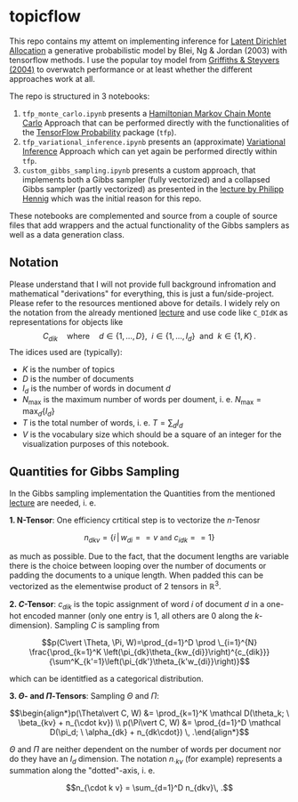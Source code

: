 # topicflow

This repo contains my attemt on implementing inference for [Latent Dirichlet Allocation](https://www.jmlr.org/papers/volume3/blei03a/blei03a.pdf) a generative probabilistic model by Blei, Ng & Jordan (2003) with tensorflow methods. I use the popular toy model from [Griffiths & Steyvers (2004)](https://www.pnas.org/doi/full/10.1073/pnas.0307752101) to overwatch performance or at least whether the different approaches work at all.

The repo is structured in 3 notebooks:

1. `tfp_monte_carlo.ipynb` presents a [Hamiltonian Markov Chain Monte Carlo](https://www.tensorflow.org/probability/examples/A_Tour_of_TensorFlow_Probability#mcmc) Approach that can be performed directly with the functionalities of the [TensorFlow Probability](https://www.tensorflow.org/probability) package (`tfp`).
2. `tfp_variational_inference.ipynb` presents an (approximate) [Variational Inference](https://colab.research.google.com/github/tensorflow/probability/blob/main/tensorflow_probability/examples/jupyter_notebooks/Variational_Inference_and_Joint_Distributions.ipynb) Approach which can yet again be performed directly within `tfp`.
3. `custom_gibbs_sampling.ipynb` presents a custom approach, that implements both a Gibbs sampler (fully vectorized) and a collapsed Gibbs sampler (partly vectorized) as presented in the [lecture by Philipp Hennig](https://youtu.be/z2q7LhsnWNg) which was the initial reason for this repo.

These notebooks are complemented and source from a couple of source files that add wrappers and the actual functionality of the Gibbs samplers as well as a data generation class.

## Notation

Please understand that I will not provide full background infromation and mathematical "derivations" for everything, this is just a fun/side-project. Please refer to the resources mentioned above for details. I widely rely on the notation from the already mentioned [lecture](https://youtu.be/z2q7LhsnWNg) and use code like `C_DIdK` as representations for objects like 
$$C_{dik}\quad \textsf{where} \quad d\in \{1, \dots, D\}, \ \ i \in \{1, \dots , I_d\} \ \ \textsf{and} \ \ k \in \{1, K \}\, .$$
The idices used are (typically):
- $K$ is the number of topics 
- $D$ is the number of documents
- $I_d$ is the number of words in document $d$
- $N_{\mathrm{max}}$ is the maximum number of words per doument, i. e. $N_{\mathrm{max}} = \max_d \{I_d\}$
- $T$ is the total number of words, i. e. $T = \sum_d I_d$
- $V$ is the vocabulary size which should be a square of an integer for the visualization purposes of this notebook.

## Quantities for Gibbs Sampling

In the Gibbs sampling implementation the Quantities from the mentioned [lecture](https://youtu.be/z2q7LhsnWNg) are needed, i. e. 


**1. N-Tensor**: One efficiency crtitical step is to vectorize the $n$-Tenosr
```math
n_{dkv} =  \{i \, \vert \, w_{di} == v \ \texttt{and} \ c_{idk} ==1\}
```
as much as possible. Due to the fact, that the document lengths are variable there is the choice between looping over the number of documents or padding the documents to a unique length. When padded this can be vectorized as the elementwise product of 2 tensors in $\mathbb{R}^3$.

**2. $C$-Tensor**: $c_{dik}$ is the topic assignment of word $i$ of document $d$ in a one-hot encoded manner (only one entry is 1, all others are 0 along the $k$-dimension). Sampling $C$ is sampling from 
```math
p(C\vert \Theta, \Pi, W)=\prod_{d=1}^D \prod \_{i=1}^{N} \frac{\prod_{k=1}^K \left(\pi_{dk}\theta_{kw_{di}}\right)^{c_{dik}}}{\sum^K_{k'=1}\left(\pi_{dk'}\theta_{k'w_{di}}\right)}
``` 
which can be identitfied as a categorical distribution.

**3. $\Theta$- and $\Pi$-Tensors**: Sampling $\Theta$ and $\Pi$:
```math
\begin{align*}p(\Theta\vert C, W) &= \prod_{k=1}^K \mathcal D(\theta_k; \ \beta_{kv} + n_{\cdot kv}) \\ p(\Pi\vert C, W)    &= \prod_{d=1}^D \mathcal D(\pi_d; \ \alpha_{dk} + n_{dk\cdot}) \, .\end{align*}
```
$\Theta$ and $\Pi$ are neither dependent on the number of words per document nor do they have an $I_d$ dimension. The notation $n_{\cdot k v}$ (for example) represents a summation along the "dotted"-axis, i. e.
```math
n_{\cdot k v} = \sum_{d=1}^D n_{dkv}\, .
```


